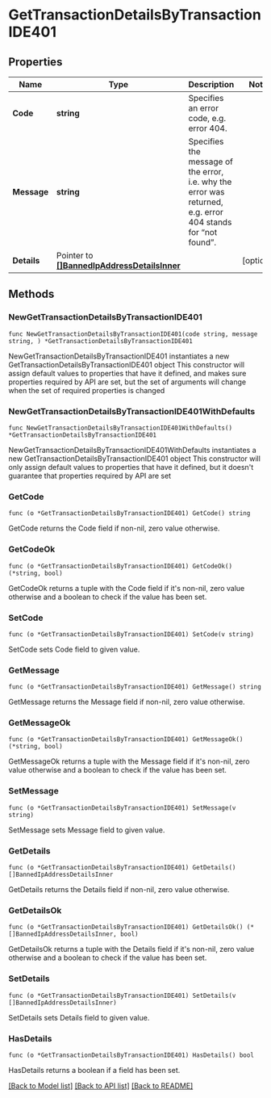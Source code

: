 # GetTransactionDetailsByTransactionIDE401

## Properties

Name | Type | Description | Notes
------------ | ------------- | ------------- | -------------
**Code** | **string** | Specifies an error code, e.g. error 404. | 
**Message** | **string** | Specifies the message of the error, i.e. why the error was returned, e.g. error 404 stands for “not found”. | 
**Details** | Pointer to [**[]BannedIpAddressDetailsInner**](BannedIpAddressDetailsInner.md) |  | [optional] 

## Methods

### NewGetTransactionDetailsByTransactionIDE401

`func NewGetTransactionDetailsByTransactionIDE401(code string, message string, ) *GetTransactionDetailsByTransactionIDE401`

NewGetTransactionDetailsByTransactionIDE401 instantiates a new GetTransactionDetailsByTransactionIDE401 object
This constructor will assign default values to properties that have it defined,
and makes sure properties required by API are set, but the set of arguments
will change when the set of required properties is changed

### NewGetTransactionDetailsByTransactionIDE401WithDefaults

`func NewGetTransactionDetailsByTransactionIDE401WithDefaults() *GetTransactionDetailsByTransactionIDE401`

NewGetTransactionDetailsByTransactionIDE401WithDefaults instantiates a new GetTransactionDetailsByTransactionIDE401 object
This constructor will only assign default values to properties that have it defined,
but it doesn't guarantee that properties required by API are set

### GetCode

`func (o *GetTransactionDetailsByTransactionIDE401) GetCode() string`

GetCode returns the Code field if non-nil, zero value otherwise.

### GetCodeOk

`func (o *GetTransactionDetailsByTransactionIDE401) GetCodeOk() (*string, bool)`

GetCodeOk returns a tuple with the Code field if it's non-nil, zero value otherwise
and a boolean to check if the value has been set.

### SetCode

`func (o *GetTransactionDetailsByTransactionIDE401) SetCode(v string)`

SetCode sets Code field to given value.


### GetMessage

`func (o *GetTransactionDetailsByTransactionIDE401) GetMessage() string`

GetMessage returns the Message field if non-nil, zero value otherwise.

### GetMessageOk

`func (o *GetTransactionDetailsByTransactionIDE401) GetMessageOk() (*string, bool)`

GetMessageOk returns a tuple with the Message field if it's non-nil, zero value otherwise
and a boolean to check if the value has been set.

### SetMessage

`func (o *GetTransactionDetailsByTransactionIDE401) SetMessage(v string)`

SetMessage sets Message field to given value.


### GetDetails

`func (o *GetTransactionDetailsByTransactionIDE401) GetDetails() []BannedIpAddressDetailsInner`

GetDetails returns the Details field if non-nil, zero value otherwise.

### GetDetailsOk

`func (o *GetTransactionDetailsByTransactionIDE401) GetDetailsOk() (*[]BannedIpAddressDetailsInner, bool)`

GetDetailsOk returns a tuple with the Details field if it's non-nil, zero value otherwise
and a boolean to check if the value has been set.

### SetDetails

`func (o *GetTransactionDetailsByTransactionIDE401) SetDetails(v []BannedIpAddressDetailsInner)`

SetDetails sets Details field to given value.

### HasDetails

`func (o *GetTransactionDetailsByTransactionIDE401) HasDetails() bool`

HasDetails returns a boolean if a field has been set.


[[Back to Model list]](../README.md#documentation-for-models) [[Back to API list]](../README.md#documentation-for-api-endpoints) [[Back to README]](../README.md)


